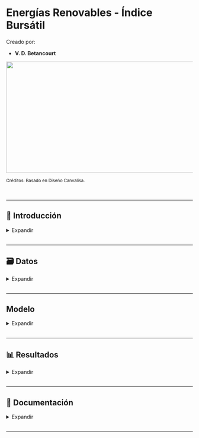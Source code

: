 # Energías Renovables - Índice Bursátil

Creado por:

*  **V. D. Betancourt**


<img src="https://github.com/vbleal/Energy/blob/main/zImag/Ban_Energy_Index.gif" width="1000" height="300">

<sub>Créditos: Basado en Diseño Canvalisa.</sub>





<br>

---

## 📃 Introducción


<details>
<summary>Expandir </summary>

<br>


### 📄 Descripción





<br>

### 🎯 Objetivo




  
</details>









<br>

---

## 🗃️ Datos


<details>
<summary>Expandir </summary>

<br>




<br>

### 



<br>

### 





<br>

### 





<br>

### 



  
</details>













<br>

---

## Modelo


<details>
<summary>Expandir </summary>

<br>



  
</details>









<br>

---
##  📊 Resultados

<details>
<summary>Expandir </summary>

<br>



<details>
<summary>Análisis EDA </summary>

<br>

### Evolución Anual 


<img src="" width="350" height="1000">



<br>
<br>


### Pairplot: 

<br>
<img src="" width="500" height="300">




<br>
<br>

### Gráficos KDE


<br>

#### Distribución 

<br>
<img src="" width="500" height="300">




<br>

#### Distribución 

<br>
<img src="" width="500" height="300">






<br>
<br>

### Lineplots

<br>

#### Tendencia 

<br>
<img src="" width="500" height="300">



<br>

#### Tendencia 

<br>
<img src="" width="500" height="300">






<br>
<br>

### Heatmap

<br>

#### Correlaciones

<br>
<img src="" width="500" height="300">




<br>

#### Correlaciones Positivas

<br>
<img src="" width="500" height="300">




<br>

#### Correlaciones Negativas

<br>
<img src="" width="500" height="300">






</details>





<br>


<details>
<summary>Análisis de Riesgo de Mercado </summary>

<br>

### Evolución 


<img src="" width="350" height="1000">






<br>
<br>

### .

<br>
<img src="" width="500" height="300">




<br>
<br>


### Gráficos KDE


#### Distribución .

<br>
<img src="" width="500" height="300">

<br>

#### Distribución .

<br>
<img src="" width="500" height="300">



<br>

#### Distribución .

<br>
<img src="" width="500" height="300">




</details>

<br>



<details>
<summary>Proyecciones </summary>

<br>


### 🔮 Predicciones Pasadas

<br>
<img src="" width="500" height="300">





<br>


### 🔮 Predicciones Futuras

<br>
<img src="" width="500" height="300">









</details>

  
</details>








<br>

---
## 💼 Documentación


<details>
<summary>Expandir </summary>

<br>

<details>
<summary>Reporte con Código </summary>

<br>







</details>

</details>
















<br>

---

